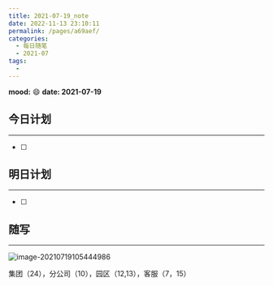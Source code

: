 ```yaml
---
title: 2021-07-19_note
date: 2022-11-13 23:10:11
permalink: /pages/a69aef/
categories:
  - 每日随笔
  - 2021-07
tags:
  - 
---
```

**mood:** :smile:  																		**date: 2021-07-19**  
## 今日计划  
------
- [ ]  
## 明日计划  
------
- [ ]  
## 随写 
------

![image-20210719105444986](https://img.ggball.top/picGo/image-20210719105444986.png)



集团（24），分公司（10），园区（12,13），客服（7，15）